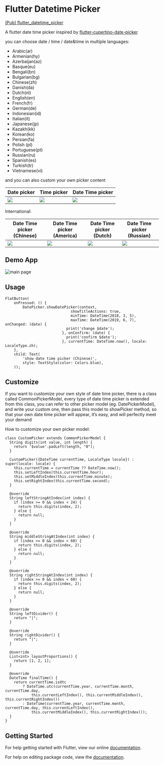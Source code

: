 # Flutter Datetime Picker

[(Pub) flutter_datetime_picker](https://pub.dev/packages/flutter_datetime_picker)

A flutter date time picker inspired by [flutter-cupertino-date-picker](https://github.com/wuzhendev/flutter-cupertino-date-picker)

you can choose date / time / date&time in multiple languages:

- Arabic(ar)
- Armenian(hy)
- Azerbaijan(az)
- Basque(eu)
- Bengali(bn)
- Bulgarian(bg)
- Chinese(zh)
- Danish(da)
- Dutch(nl)
- English(en)
- French(fr)
- German(de)
- Indonesian(id)
- Italian(it)
- Japanese(jp)
- Kazakh(kk)
- Korean(ko)
- Persian(fa)
- Polish (pl)
- Portuguese(pt)
- Russian(ru)
- Spanish(es)
- Turkish(tr)
- Vietnamese(vi)


and you can also custom your own picker content

| Date picker          | Time picker          | Date Time picker                 |
| -------------------- | -------------------- | -------------------------------- |
| ![](screen_date.png) | ![](screen_time.png) | ![](screen_datetime_chinese.png) |

International:

| Date Time picker (Chinese)       | Date Time picker (America)       | Date Time picker (Dutch)       | Date Time picker (Russian)       |
| -------------------------------- | -------------------------------- | ------------------------------ | -------------------------------- |
| ![](screen_datetime_chinese.png) | ![](screen_datetime_english.png) | ![](screen_datetime_dutch.png) | ![](screen_datetime_russian.png) |


## Demo App

![main page](main_page.png)

## Usage

```
FlatButton(
    onPressed: () {
        DatePicker.showDatePicker(context,
                              showTitleActions: true,
                              minTime: DateTime(2018, 3, 5),
                              maxTime: DateTime(2019, 6, 7), onChanged: (date) {
                            print('change $date');
                          }, onConfirm: (date) {
                            print('confirm $date');
                          }, currentTime: DateTime.now(), locale: LocaleType.zh);
    },
    child: Text(
        'show date time picker (Chinese)',
        style: TextStyle(color: Colors.blue),
    ));
```

## Customize

If you want to customize your own style of date time picker, there is a class called CommonPickerModel, every type of date time picker is extended from this class, you can refer to other picker model (eg. DatePickerModel), and write your custom one, then pass this model to showPicker method, so that your own date time picker will appear, it’s easy, and will perfectly meet your demand

How to customize your own picker model:

```
class CustomPicker extends CommonPickerModel {
  String digits(int value, int length) {
    return '$value'.padLeft(length, "0");
  }

  CustomPicker({DateTime currentTime, LocaleType locale}) : super(locale: locale) {
    this.currentTime = currentTime ?? DateTime.now();
    this.setLeftIndex(this.currentTime.hour);
    this.setMiddleIndex(this.currentTime.minute);
    this.setRightIndex(this.currentTime.second);
  }

  @override
  String leftStringAtIndex(int index) {
    if (index >= 0 && index < 24) {
      return this.digits(index, 2);
    } else {
      return null;
    }
  }

  @override
  String middleStringAtIndex(int index) {
    if (index >= 0 && index < 60) {
      return this.digits(index, 2);
    } else {
      return null;
    }
  }

  @override
  String rightStringAtIndex(int index) {
    if (index >= 0 && index < 60) {
      return this.digits(index, 2);
    } else {
      return null;
    }
  }

  @override
  String leftDivider() {
    return "|";
  }

  @override
  String rightDivider() {
    return "|";
  }

  @override
  List<int> layoutProportions() {
    return [1, 2, 1];
  }

  @override
  DateTime finalTime() {
    return currentTime.isUtc
        ? DateTime.utc(currentTime.year, currentTime.month, currentTime.day,
            this.currentLeftIndex(), this.currentMiddleIndex(), this.currentRightIndex())
        : DateTime(currentTime.year, currentTime.month, currentTime.day, this.currentLeftIndex(),
            this.currentMiddleIndex(), this.currentRightIndex());
  }
}
```


## Getting Started

For help getting started with Flutter, view our online [documentation](https://flutter.io/).

For help on editing package code, view the [documentation](https://flutter.io/developing-packages/).
